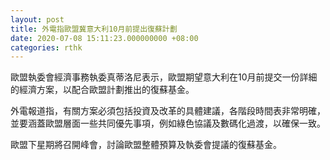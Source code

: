 ```yaml
---
layout: post
title: 外電指歐盟冀意大利10月前提出復蘇計劃
date: 2020-07-08 15:11:23.000000000 +08:00
categories: rthk
---
```


歐盟執委會經濟事務執委真蒂洛尼表示，歐盟期望意大利在10月前提交一份詳細的經濟方案，以配合歐盟計劃推出的復蘇基金。

外電報道指，有關方案必須包括投資及改革的具體建議，各階段時間表非常明確，並要涵蓋歐盟層面一些共同優先事項，例如綠色協議及數碼化過渡，以確保一致。

歐盟下星期將召開峰會，討論歐盟整體預算及執委會提議的復蘇基金。
